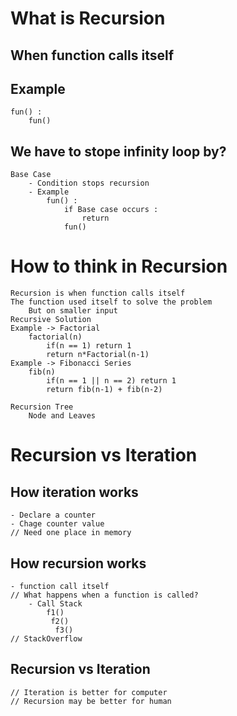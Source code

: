 # What is Recursion
## When function calls itself
## Example
	fun() :
		fun()

## We have to stope infinity loop by?
	Base Case
		- Condition stops recursion
		- Example
			fun() :
				if Base case occurs :
					return
				fun()

# How to think in Recursion
	Recursion is when function calls itself
	The function used itself to solve the problem
		But on smaller input
	Recursive Solution
	Example -> Factorial
		factorial(n)
			if(n == 1) return 1
			return n*Factorial(n-1)
	Example -> Fibonacci Series
		fib(n)
			if(n == 1 || n == 2) return 1
			return fib(n-1) + fib(n-2)

	Recursion Tree
		Node and Leaves
			
# Recursion vs Iteration
## How iteration works
	- Declare a counter
	- Chage counter value
	// Need one place in memory
## How recursion works
	- function call itself
	// What happens when a function is called?
		- Call Stack
			f1()
			 f2()
			  f3()
	// StackOverflow

## Recursion vs Iteration
	// Iteration is better for computer
	// Recursion may be better for human
